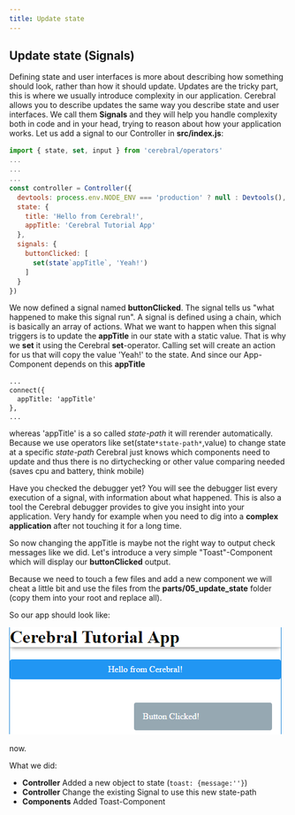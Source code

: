 ```yaml
---
title: Update state
---
```


## Update state (Signals)

Defining state and user interfaces is more about describing how something should look, rather than how it should update. Updates are the tricky part, this is where we usually introduce complexity in our application. Cerebral allows you to describe updates the same way you describe state and user interfaces. We call them **Signals** and they will help you handle complexity both in code and in your head, trying to reason about how your application works.
Let us add a signal to our Controller in **src/index.js**:

```js
import { state, set, input } from 'cerebral/operators'
...
...
...
const controller = Controller({
  devtools: process.env.NODE_ENV === 'production' ? null : Devtools(),
  state: {
    title: 'Hello from Cerebral!',
    appTitle: 'Cerebral Tutorial App'
  },
  signals: {
    buttonClicked: [
      set(state`appTitle`, 'Yeah!')
    ]
  }
})

```
We now defined a signal named **buttonClicked**. The signal tells us "what happened to make this signal run". A signal is defined using a chain, which is basically an array of actions. What we want to happen when this signal triggers is to update the **appTitle** in our state with a static value. That is why we **set** it using the Cerebral **set**-operator. Calling set will create an action for us that will copy the value 'Yeah!' to the state. And since our App-Component depends on this **appTitle** 
```
...
connect({
  appTitle: 'appTitle'
},
...
```
whereas 'appTitle' is a so called *state-path* it will rerender automatically.  Because we use operators like set(state`*state-path*`,value) to change state at a specific *state-path* Cerebral just knows which components need to update and thus there is no dirtychecking or other value comparing needed (saves cpu and battery, think mobile)

Have you checked the debugger yet? You will see the debugger list every execution of a signal, with information about what happened. This is also a tool the Cerebral debugger provides to give you insight into your application. Very handy for example when you need to dig into a **complex application** after not touching it for a long time.

So now changing the appTitle is maybe not the right way to output check messages like we did. Let's introduce a very simple "Toast"-Component which will display our **buttonClicked** output.

Because we need to touch a few files and add a new component we will cheat a little bit and use the files from the **parts/05_update_state** folder (copy them into your root and replace all).

So our app should look like:

![Result](../../public/img/tutorial_05_result.PNG)

now.

What we did:
- **Controller** Added a new object to state (```toast: {message:''}```)
- **Controller** Change the existing Signal to use this new state-path
- **Components** Added Toast-Component

